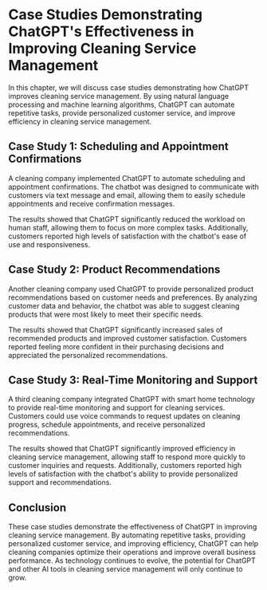 Case Studies Demonstrating ChatGPT's Effectiveness in Improving Cleaning Service Management
========================================================================================================================================================

In this chapter, we will discuss case studies demonstrating how ChatGPT improves cleaning service management. By using natural language processing and machine learning algorithms, ChatGPT can automate repetitive tasks, provide personalized customer service, and improve efficiency in cleaning service management.

Case Study 1: Scheduling and Appointment Confirmations
------------------------------------------------------

A cleaning company implemented ChatGPT to automate scheduling and appointment confirmations. The chatbot was designed to communicate with customers via text message and email, allowing them to easily schedule appointments and receive confirmation messages.

The results showed that ChatGPT significantly reduced the workload on human staff, allowing them to focus on more complex tasks. Additionally, customers reported high levels of satisfaction with the chatbot's ease of use and responsiveness.

Case Study 2: Product Recommendations
-------------------------------------

Another cleaning company used ChatGPT to provide personalized product recommendations based on customer needs and preferences. By analyzing customer data and behavior, the chatbot was able to suggest cleaning products that were most likely to meet their specific needs.

The results showed that ChatGPT significantly increased sales of recommended products and improved customer satisfaction. Customers reported feeling more confident in their purchasing decisions and appreciated the personalized recommendations.

Case Study 3: Real-Time Monitoring and Support
----------------------------------------------

A third cleaning company integrated ChatGPT with smart home technology to provide real-time monitoring and support for cleaning services. Customers could use voice commands to request updates on cleaning progress, schedule appointments, and receive personalized recommendations.

The results showed that ChatGPT significantly improved efficiency in cleaning service management, allowing staff to respond more quickly to customer inquiries and requests. Additionally, customers reported high levels of satisfaction with the chatbot's ability to provide personalized support and recommendations.

Conclusion
----------

These case studies demonstrate the effectiveness of ChatGPT in improving cleaning service management. By automating repetitive tasks, providing personalized customer service, and improving efficiency, ChatGPT can help cleaning companies optimize their operations and improve overall business performance. As technology continues to evolve, the potential for ChatGPT and other AI tools in cleaning service management will only continue to grow.
